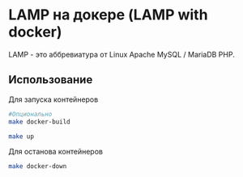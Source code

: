 # LAMP на докере (LAMP with docker)

LAMP - это аббревиатура от Linux Apache MySQL / MariaDB PHP.

## Использование

Для запуска контейнеров

```bash
#Опционально
make docker-build

make up
```

Для останова контейнеров

```bash
make docker-down
```
